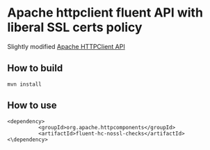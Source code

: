 # Apache httpclient fluent API with liberal SSL certs policy

Slightly modified [Apache HTTPClient API](https://hc.apache.org/httpcomponents-client-ga/tutorial/html/fluent.html)

## How to build

```
mvn install
```

## How to use

```
<dependency>
          <groupId>org.apache.httpcomponents</groupId>
          <artifactId>fluent-hc-nossl-checks</artifactId>
<\dependency>          
```          
